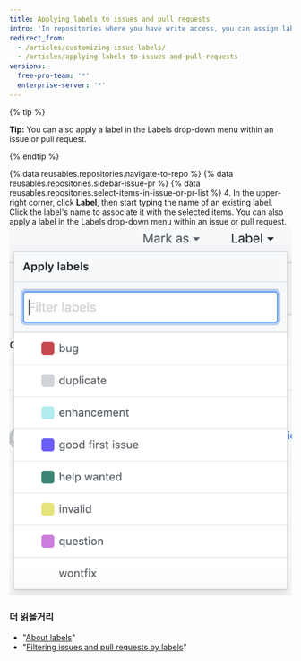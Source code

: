 ```yaml
---
title: Applying labels to issues and pull requests
intro: 'In repositories where you have write access, you can assign labels to issues and pull requests to help organize your projects.'
redirect_from:
  - /articles/customizing-issue-labels/
  - /articles/applying-labels-to-issues-and-pull-requests
versions:
  free-pro-team: '*'
  enterprise-server: '*'
---
```


{% tip %}

**Tip:** You can also apply a label in the Labels drop-down menu within an issue or pull request.

{% endtip %}

{% data reusables.repositories.navigate-to-repo %}
{% data reusables.repositories.sidebar-issue-pr %}
{% data reusables.repositories.select-items-in-issue-or-pr-list %}
4. In the upper-right corner, click **Label**, then start typing the name of an existing label. Click the label's name to associate it with the selected items. You can also apply a label in the Labels drop-down menu within an issue or pull request. ![Issues Milestone assignment drop-down](/assets/images/help/issues/issues_applying_labels_dropdown.png)


### 더 읽을거리

- "[About labels](/articles/about-labels)"
- "[Filtering issues and pull requests by labels](/articles/filtering-issues-and-pull-requests-by-labels)"
